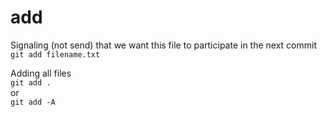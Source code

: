 # add

Signaling (not send) that we want this file to participate in the next commit  
`git add filename.txt`

Adding all files  
`git add .`  
or  
`git add -A`


